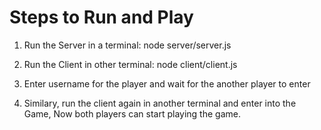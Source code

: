 # Steps to Run and Play

1. Run the Server in a terminal: node server/server.js

2. Run the Client in other terminal: node client/client.js

3. Enter username for the player and wait for the another player to enter

4. Similary, run the client again in another terminal and enter into the Game, Now both players can start playing the game.
